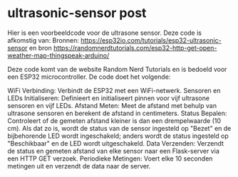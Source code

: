 # ultrasonic-sensor post

Hier is een voorbeeldcode voor de ultrasone sensor. Deze code is afkomstig van: 
Bronnen:
https://esp32io.com/tutorials/esp32-ultrasonic-sensor en bron https://randomnerdtutorials.com/esp32-http-get-open-weather-map-thingspeak-arduino/


Deze code komt van de website Random Nerd Tutorials en is bedoeld voor een ESP32 microcontroller. De code doet het volgende:

WiFi Verbinding: Verbindt de ESP32 met een WiFi-netwerk.
Sensoren en LEDs Initialiseren: Definieert en initialiseert pinnen voor vijf ultrasone sensoren en vijf LEDs.
Afstand Meten: Meet de afstand met behulp van ultrasone sensoren en berekent de afstand in centimeters.
Status Bepalen: Controleert of de gemeten afstand kleiner is dan een drempelwaarde (10 cm). Als dat zo is, wordt de status van de sensor ingesteld op "Bezet" en de bijbehorende LED wordt ingeschakeld; anders wordt de status ingesteld op "Beschikbaar" en de LED wordt uitgeschakeld.
Data Verzenden: Verzendt de status en gemeten afstand van elke sensor naar een Flask-server via een HTTP GET verzoek.
Periodieke Metingen: Voert elke 10 seconden metingen uit en verzendt de data naar de server.

